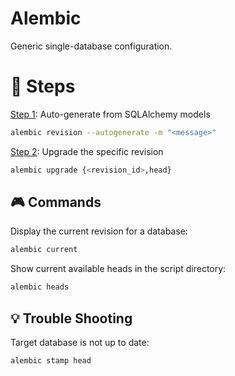 # Alembic

Generic single-database configuration.

# 👣 Steps

<u>Step 1</u>: Auto-generate from SQLAlchemy models

```bash
alembic revision --autogenerate -m "<message>"
```

<u>Step 2</u>: Upgrade the specific revision

```bash
alembic upgrade {<revision_id>,head}
```

## 🎮 Commands

Display the current revision for a database:

```bash
alembic current
```

Show current available heads in the script directory:

```bash
alembic heads
```

## 💡 Trouble Shooting

Target database is not up to date:

```bash
alembic stamp head
```